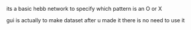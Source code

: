 its a basic hebb network to specify which pattern is an O or X 

gui is actually to make dataset after u made it there is no need to use it 

